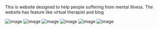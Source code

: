 This is website designed to help people suffering from mental illness.
The website has feature like virtual therapist and blog


![image](https://github.com/typeerror101/better_help/assets/57269077/6361514e-2aac-4a1d-9b5d-612256ae37ff)
![image](https://github.com/typeerror101/better_help/assets/57269077/5edb996d-9f2e-4989-89c7-dca0e987a238)
![image](https://github.com/typeerror101/better_help/assets/57269077/cfe46022-1b3f-4c80-9946-e7b844da8d8c)
![image](https://github.com/typeerror101/better_help/assets/57269077/7c78856d-5b29-427c-8b7b-7bf0cb2cf8fa)
![image](https://github.com/typeerror101/better_help/assets/57269077/38dc53be-689a-4472-a647-c5b42f1d0422)
![image](https://github.com/typeerror101/better_help/assets/57269077/d03312ff-5a11-4f9f-b399-d5ebafa816ff)
